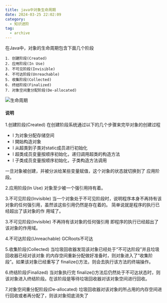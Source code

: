 ```yaml
---
title: java中对象生命周期
date: 2024-03-25 22:02:09
category:
  - 知识进阶
tag:
  - archive
---
```

在Java中，对象的生命周期包含下面几个阶段
```
1. 创建阶段(Created)
2. 应用阶段(In Use)
3. 不可见阶段(Invisible)
4. 不可达阶段(Unreachable)
5. 收集阶段(Collected)
6. 终结阶段(Finalized)
7. 对象空间重分配阶段(De-allocated)
```

![生命周期](https://upload-images.jianshu.io/upload_images/5526061-f1b6662a240664f1.png?imageMogr2/auto-orient/strip%7CimageView2/2/w/1240)

#### 说明
1.创建阶段(Created)
在创建阶段系统通过以下的几个步骤来完毕对象的创建过程
* l  为对象分配存储空间
* l  開始构造对象
* l  从超类到子类对static成员进行初始化
* l  超类成员变量按顺序初始化，递归调用超类的构造方法
* l  子类成员变量按顺序初始化，子类构造方法调用

一旦对象被创建，并被分派给某些变量赋值，这个对象的状态就切换到了 应用阶段。

2.应用阶段(In Use)
对象至少被一个强引用持有着。

3.不可见阶段(Invisible)
当一个对象处于不可见阶段时，说明程序本身不再持有该对象的任何强引用，虽然该这些引用仍然是存在着的。 
简单说就是程序的执行已经超出了该对象的作 用域了。

3.不可见阶段(Invisible)
不再持有该对象的任何强引用
即程序的执行已经超出了该对象的作用域。

4.不可达阶段(Unreachable)
GCRoots不可达

5.收集阶段(Collected)
当垃圾回收器发现该对象已经处于“不可达阶段”并且垃圾回收器已经对该对象 的内存空间重新分配做好准备时，则对象进入了“收集阶段”。如果该对象已经重写了 finalize()方法，则会去执行该方法的终端操作。

6.终结阶段(Finalized) 
当对象执行完 finalize()方法后仍然处于不可达状态时，则该对象进入终结阶段。在该阶段是等待垃圾回收器对该对象空间进行回收。

7.对象空间重分配阶段(De-allocated)
垃圾回收器对该对象的所占用的内存空间进行回收或者再分配了，则该对象彻底消失了

